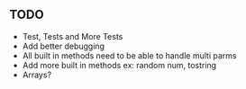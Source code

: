 **TODO**
---
* Test, Tests and More Tests
* Add better debugging
* All built in methods need to be able to handle multi parms
* Add more built in methods ex: random num, tostring
* Arrays?